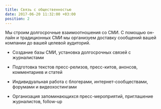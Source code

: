 ```yaml
---
title: Связь с общественностью
date: 2017-06-20 11:32:00 +03:00
position: 2
---
```


Мы строим долгосрочные взаимоотношения со СМИ. С помощью он-лайн и традиционных СМИ мы организуем доставку сообщений вашей компании до вашей целевой аудиторий.

* Создание базы СМИ, установка долгосрочных связей с журналистами

* Подготовка текстов пресс-релизов, пресс-китов, анонсов, комментариев и статей

* Индивидуальная работа с блогерами, интернет-сообществами, форумами и видеохостингами

* Организация запоминающихся пресс-мероприятий, приглашение журналистов, follow-up